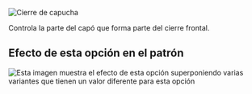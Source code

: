 ![Cierre de capucha](./hoodclosure.svg)

Controla la parte del capó que forma parte del cierre frontal.

## Efecto de esta opción en el patrón

![Esta imagen muestra el efecto de esta opción superponiendo varias variantes que tienen un valor diferente para esta opción](huey_hoodclosure_sample.svg "Efecto de esta opción en el patrón")
